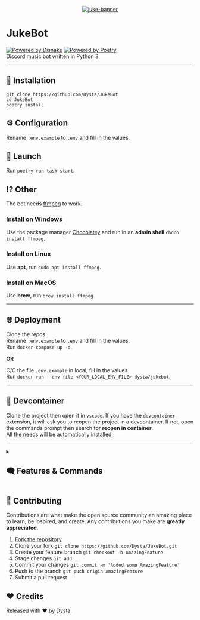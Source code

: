 <div align="center">

[![juke-banner](https://cdn.discordapp.com/attachments/829356508696412231/948936347752747038/juke-banner.png)](#readme)
</div>

# JukeBot
[![Powered by Disnake](https://custom-icon-badges.herokuapp.com/badge/-Powered%20by%20Disnake-0d1620?logo=nextcord)](https://github.com/DisnakeDev/disnake "Powered by Disnake")
[![Powered by Poetry](https://custom-icon-badges.herokuapp.com/badge/-Powered%20by%20Poetry-0d1620?logo=poetry)](https://python-poetry.org "Powered by Poetry") \
Discord music bot written in Python 3 
___

## 🧩 Installation
```
git clone https://github.com/Dysta/JukeBot 
cd JukeBot
poetry install
```

## ⚙ Configuration
Rename `.env.example` to `.env` and fill in the values.

## 🚀 Launch
Run `poetry run task start`.

## ⁉ Other
The bot needs [ffmpeg](https://ffmpeg.org/) to work.
### Install on Windows
Use the package manager [Chocolatey](https://community.chocolatey.org/) and run in an **admin shell** `choco install ffmpeg`.

### Install on Linux
Use **apt**, run `sudo apt install ffmpeg`.

### Install on MacOS
Use **brew**, run `brew install ffmpeg`.

___

## 🌐 Deployment
Clone the repos. \
Rename `.env.example` to `.env` and fill in the values. \
Run `docker-compose up -d`.

**OR**

C/C the file `.env.example` in local, fill in the values. \
Run `docker run --env-file <YOUR_LOCAL_ENV_FILE> dysta/jukebot`.

___

## 🔮 Devcontainer
Clone the project then open it in `vscode`. If you have the `devcontainer` extension, it will ask you to reopen the project in a devcontainer. If not, open the commands prompt then search for **reopen in container**. \
All the needs will be automatically installed.

___

<details>
  <summary><h2>🗨 Features & Commands</h2></summary>
  <br>
    
  ### Music
  - [X] **`join`**
  - [X] **`play`**
  - [X] **`playtop`**
  - [X] **`playskip`**
  - [X] **`search`**
  - [X] **`nowplaying`**
  - [X] **`grab`**
  - [ ] **`seek`**
  - [X] **`loop`**
  - [X] **`pause`**
  - [X] **`resume`**
  - [ ] **`lyrics`**
  - [X] **`disconnect`**
  - [X] **`share`**
   ### Queue
  - [X] **`queue`**
  - [X] **`loopqueue`**
  - [ ] **`move`**
  - [ ] **`skipto`**
  - [X] **`shuffle`**
  - [X] **`remove`**
  - [X] **`clear`**
  - [ ] **`removedupes`**
   ### Utility
  - [X] **`prefix`**
  - [X] **`reset`**
   ### Effect
  - [ ] **`speed`**
  - [ ] **`bass`**
  - [ ] **`nightcore`**
  - [ ] **`slowed`**
  ### Others
  - [X] **`info`**
  - [X] **`invite`**
  - [X] **`donate`**
  - [X] **`watch`**
  - [X] **`help`**
</details>

## 🤝 Contributing

Contributions are what make the open source community an amazing place to learn, be inspired, and create. 
Any contributions you make are **greatly appreciated**.

1. [Fork the repository](https://github.com/Dysta/JukeBot/fork)
2. Clone your fork `git clone https://github.com/Dysta/JukeBot.git`
3. Create your feature branch `git checkout -b AmazingFeature`
4. Stage changes `git add .`
5. Commit your changes `git commit -m 'Added some AmazingFeature'`
6. Push to the branch `git push origin AmazingFeature`
7. Submit a pull request

## ❤️ Credits

Released with ❤️ by [Dysta](https://github.com/Dysta).

